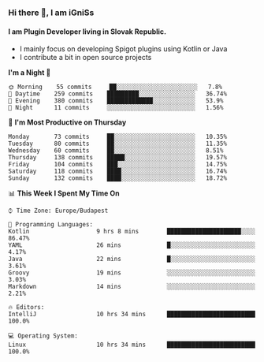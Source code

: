 ### Hi there 👋, I am iGniSs

#### I am Plugin Developer living in Slovak Republic.
- I mainly focus on developing Spigot plugins using Kotlin or Java
- I contribute a bit in open source projects

<!--START_SECTION:waka-->
**I'm a Night 🦉** 

```text
🌞 Morning    55 commits     ██░░░░░░░░░░░░░░░░░░░░░░░   7.8% 
🌆 Daytime    259 commits    █████████░░░░░░░░░░░░░░░░   36.74% 
🌃 Evening    380 commits    █████████████░░░░░░░░░░░░   53.9% 
🌙 Night      11 commits     ░░░░░░░░░░░░░░░░░░░░░░░░░   1.56%

```
📅 **I'm Most Productive on Thursday** 

```text
Monday       73 commits     ██░░░░░░░░░░░░░░░░░░░░░░░   10.35% 
Tuesday      80 commits     ██░░░░░░░░░░░░░░░░░░░░░░░   11.35% 
Wednesday    60 commits     ██░░░░░░░░░░░░░░░░░░░░░░░   8.51% 
Thursday     138 commits    █████░░░░░░░░░░░░░░░░░░░░   19.57% 
Friday       104 commits    ███░░░░░░░░░░░░░░░░░░░░░░   14.75% 
Saturday     118 commits    ████░░░░░░░░░░░░░░░░░░░░░   16.74% 
Sunday       132 commits    ████░░░░░░░░░░░░░░░░░░░░░   18.72%

```


📊 **This Week I Spent My Time On** 

```text
⌚︎ Time Zone: Europe/Budapest

💬 Programming Languages: 
Kotlin                   9 hrs 8 mins        █████████████████████░░░░   86.47% 
YAML                     26 mins             █░░░░░░░░░░░░░░░░░░░░░░░░   4.17% 
Java                     22 mins             █░░░░░░░░░░░░░░░░░░░░░░░░   3.61% 
Groovy                   19 mins             ░░░░░░░░░░░░░░░░░░░░░░░░░   3.03% 
Markdown                 14 mins             ░░░░░░░░░░░░░░░░░░░░░░░░░   2.21%

🔥 Editors: 
IntelliJ                 10 hrs 34 mins      █████████████████████████   100.0%

💻 Operating System: 
Linux                    10 hrs 34 mins      █████████████████████████   100.0%

```


<!--END_SECTION:waka-->